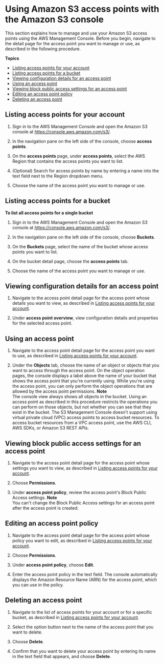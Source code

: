 # Using Amazon S3 access points with the Amazon S3 console<a name="access-points-manage"></a>

This section explains how to manage and use your Amazon S3 access points using the AWS Management Console\. Before you begin, navigate to the detail page for the access point you want to manage or use, as described in the following procedure\.

**Topics**
+ [Listing access points for your account](#access-points-detail-page-nav)
+ [Listing access points for a bucket](#listing-access-points-bucket)
+ [Viewing configuration details for an access point](#access-points-manage-use-detail)
+ [Using an access point](#use-single-access-point)
+ [Viewing block public access settings for an access point](#view-bpa-access-point)
+ [Editing an access point policy](#edit-access-point-policy)
+ [Deleting an access point](#delete-access-point)

## Listing access points for your account<a name="access-points-detail-page-nav"></a>

1. Sign in to the AWS Management Console and open the Amazon S3 console at [https://console\.aws\.amazon\.com/s3/](https://console.aws.amazon.com/s3/)\.

1. In the navigation pane on the left side of the console, choose **access points**\.

1. On the **access points** page, under **access points**, select the AWS Region that contains the access points you want to list\.

1. \(Optional\) Search for access points by name by entering a name into the text field next to the Region dropdown menu\.

1. Choose the name of the access point you want to manage or use\.

## Listing access points for a bucket<a name="listing-access-points-bucket"></a>

**To list all access points for a single bucket**

1. Sign in to the AWS Management Console and open the Amazon S3 console at [https://console\.aws\.amazon\.com/s3/](https://console.aws.amazon.com/s3/)\.

1. In the navigation pane on the left side of the console, choose **Buckets**\.

1. On the **Buckets** page, select the name of the bucket whose access points you want to list\.

1. On the bucket detail page, choose the **access points** tab\.

1. Choose the name of the access point you want to manage or use\.

## Viewing configuration details for an access point<a name="access-points-manage-use-detail"></a>

1. Navigate to the access point detail page for the access point whose details you want to view, as described in [Listing access points for your account](#access-points-detail-page-nav)\.

1. Under **access point overview**, view configuration details and properties for the selected access point\.

## Using an access point<a name="use-single-access-point"></a>

1. Navigate to the access point detail page for the access point you want to use, as described in [Listing access points for your account](#access-points-detail-page-nav)\.

1. Under the **Objects** tab, choose the name of an object or objects that you want to access through the access point\. On the object operation pages, the console displays a label above the name of your bucket that shows the access point that you're currently using\. While you're using the access point, you can only perform the object operations that are allowed by the access point permissions\.
**Note**  
The console view always shows all objects in the bucket\. Using an access point as described in this procedure restricts the operations you can perform on those objects, but not whether you can see that they exist in the bucket\.
The S3 Management Console doesn't support using virtual private cloud \(VPC\) access points to access bucket resources\. To access bucket resources from a VPC access point, use the AWS CLI, AWS SDKs, or Amazon S3 REST APIs\.

## Viewing block public access settings for an access point<a name="view-bpa-access-point"></a>

1. Navigate to the access point detail page for the access point whose settings you want to view, as described in [Listing access points for your account](#access-points-detail-page-nav)\.

1. Choose **Permissions**\.

1. Under **access point policy**, review the access point's Block Public Access settings\.
**Note**  
You can't change the Block Public Access settings for an access point after the access point is created\.

## Editing an access point policy<a name="edit-access-point-policy"></a>

1. Navigate to the access point detail page for the access point whose policy you want to edit, as described in [Listing access points for your account](#access-points-detail-page-nav)\.

1. Choose **Permissions**\.

1. Under **access point policy**, choose **Edit**\.

1. Enter the access point policy in the text field\. The console automatically displays the Amazon Resource Name \(ARN\) for the access point, which you can use in the policy\.

## Deleting an access point<a name="delete-access-point"></a>

1. Navigate to the list of access points for your account or for a specific bucket, as described in [Listing access points for your account](#access-points-detail-page-nav)\.

1. Select the option button next to the name of the access point that you want to delete\.

1. Choose **Delete**\.

1. Confirm that you want to delete your access point by entering its name in the text field that appears, and choose **Delete**\.